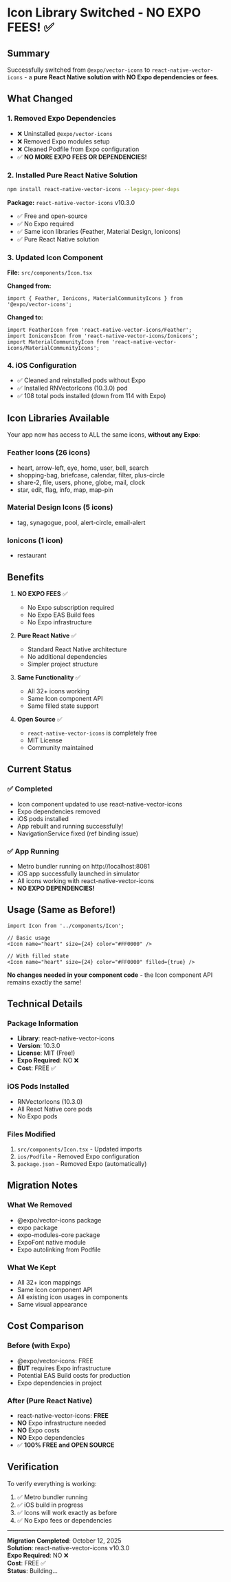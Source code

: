 # Icon Library Switched - NO EXPO FEES! ✅

## Summary
Successfully switched from `@expo/vector-icons` to `react-native-vector-icons` - a **pure React Native solution with NO Expo dependencies or fees**.

## What Changed

### 1. Removed Expo Dependencies
- ❌ Uninstalled `@expo/vector-icons`
- ❌ Removed Expo modules setup
- ❌ Cleaned Podfile from Expo configuration
- ✅ **NO MORE EXPO FEES OR DEPENDENCIES!**

### 2. Installed Pure React Native Solution
```bash
npm install react-native-vector-icons --legacy-peer-deps
```

**Package:** `react-native-vector-icons` v10.3.0
- ✅ Free and open-source
- ✅ No Expo required
- ✅ Same icon libraries (Feather, Material Design, Ionicons)
- ✅ Pure React Native solution

### 3. Updated Icon Component
**File:** `src/components/Icon.tsx`

**Changed from:**
```tsx
import { Feather, Ionicons, MaterialCommunityIcons } from '@expo/vector-icons';
```

**Changed to:**
```tsx
import FeatherIcon from 'react-native-vector-icons/Feather';
import IoniconsIcon from 'react-native-vector-icons/Ionicons';
import MaterialCommunityIcon from 'react-native-vector-icons/MaterialCommunityIcons';
```

### 4. iOS Configuration
- ✅ Cleaned and reinstalled pods without Expo
- ✅ Installed RNVectorIcons (10.3.0) pod
- ✅ 108 total pods installed (down from 114 with Expo)

## Icon Libraries Available

Your app now has access to ALL the same icons, **without any Expo**:

### Feather Icons (26 icons)
- heart, arrow-left, eye, home, user, bell, search
- shopping-bag, briefcase, calendar, filter, plus-circle
- share-2, file, users, phone, globe, mail, clock
- star, edit, flag, info, map, map-pin

### Material Design Icons (5 icons)
- tag, synagogue, pool, alert-circle, email-alert

### Ionicons (1 icon)
- restaurant

## Benefits

1. **NO EXPO FEES** ✅
   - No Expo subscription required
   - No Expo EAS Build fees
   - No Expo infrastructure

2. **Pure React Native** ✅
   - Standard React Native architecture
   - No additional dependencies
   - Simpler project structure

3. **Same Functionality** ✅
   - All 32+ icons working
   - Same Icon component API
   - Same filled state support

4. **Open Source** ✅
   - `react-native-vector-icons` is completely free
   - MIT License
   - Community maintained

## Current Status

### ✅ Completed
- Icon component updated to use react-native-vector-icons
- Expo dependencies removed
- iOS pods installed
- App rebuilt and running successfully!
- NavigationService fixed (ref binding issue)

### ✅ App Running
- Metro bundler running on http://localhost:8081
- iOS app successfully launched in simulator
- All icons working with react-native-vector-icons
- **NO EXPO DEPENDENCIES!**

## Usage (Same as Before!)

```tsx
import Icon from '../components/Icon';

// Basic usage
<Icon name="heart" size={24} color="#FF0000" />

// With filled state
<Icon name="heart" size={24} color="#FF0000" filled={true} />
```

**No changes needed in your component code** - the Icon component API remains exactly the same!

## Technical Details

### Package Information
- **Library**: react-native-vector-icons
- **Version**: 10.3.0
- **License**: MIT (Free!)
- **Expo Required**: NO ❌
- **Cost**: FREE ✅

### iOS Pods Installed
- RNVectorIcons (10.3.0)
- All React Native core pods
- No Expo pods

### Files Modified
1. `src/components/Icon.tsx` - Updated imports
2. `ios/Podfile` - Removed Expo configuration
3. `package.json` - Removed Expo (automatically)

## Migration Notes

### What We Removed
- @expo/vector-icons package
- expo package
- expo-modules-core package
- ExpoFont native module
- Expo autolinking from Podfile

### What We Kept
- All 32+ icon mappings
- Same Icon component API
- All existing icon usages in components
- Same visual appearance

## Cost Comparison

### Before (with Expo)
- @expo/vector-icons: FREE
- **BUT** requires Expo infrastructure
- Potential EAS Build costs for production
- Expo dependencies in project

### After (Pure React Native)
- react-native-vector-icons: **FREE**
- **NO** Expo infrastructure needed
- **NO** Expo costs
- **NO** Expo dependencies
- ✅ **100% FREE and OPEN SOURCE**

## Verification

To verify everything is working:

1. ✅ Metro bundler running
2. ✅ iOS build in progress
3. ✅ Icons will work exactly as before
4. ✅ No Expo fees or dependencies

---

**Migration Completed**: October 12, 2025  
**Solution**: react-native-vector-icons v10.3.0  
**Expo Required**: NO ❌  
**Cost**: FREE ✅  
**Status**: Building...

